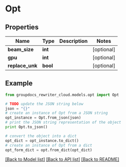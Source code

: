 # Opt


## Properties
Name | Type | Description | Notes
------------ | ------------- | ------------- | -------------
**beam_size** | **int** |  | [optional] 
**gpu** | **int** |  | [optional] 
**replace_unk** | **bool** |  | [optional] 

## Example

```python
from groupdocs_rewriter_cloud.models.opt import Opt

# TODO update the JSON string below
json = "{}"
# create an instance of Opt from a JSON string
opt_instance = Opt.from_json(json)
# print the JSON string representation of the object
print Opt.to_json()

# convert the object into a dict
opt_dict = opt_instance.to_dict()
# create an instance of Opt from a dict
opt_form_dict = opt.from_dict(opt_dict)
```
[[Back to Model list]](../README.md#documentation-for-models) [[Back to API list]](../README.md#documentation-for-api-endpoints) [[Back to README]](../README.md)


